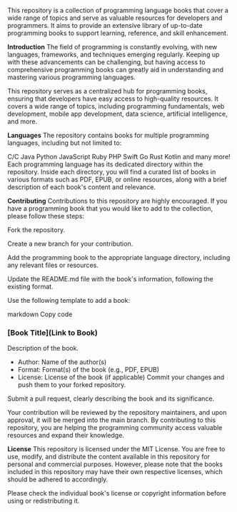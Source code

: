 This repository is a collection of programming language books that cover a wide range of topics and serve as valuable resources for developers and programmers. It aims to provide an extensive library of up-to-date programming books to support learning, reference, and skill enhancement.

**Introduction**
The field of programming is constantly evolving, with new languages, frameworks, and techniques emerging regularly. Keeping up with these advancements can be challenging, but having access to comprehensive programming books can greatly aid in understanding and mastering various programming languages.

This repository serves as a centralized hub for programming books, ensuring that developers have easy access to high-quality resources. It covers a wide range of topics, including programming fundamentals, web development, mobile app development, data science, artificial intelligence, and more.

**Languages**
The repository contains books for multiple programming languages, including but not limited to:

C/C
Java
Python
JavaScript
Ruby
PHP
Swift
Go
Rust
Kotlin
and many more!
Each programming language has its dedicated directory within the repository. Inside each directory, you will find a curated list of books in various formats such as PDF, EPUB, or online resources, along with a brief description of each book's content and relevance.

**Contributing**
Contributions to this repository are highly encouraged. If you have a programming book that you would like to add to the collection, please follow these steps:

Fork the repository.

Create a new branch for your contribution.

Add the programming book to the appropriate language directory, including any relevant files or resources.

Update the README.md file with the book's information, following the existing format.

Use the following template to add a book:

markdown
Copy code
### [Book Title](Link to Book)

Description of the book.

- Author: Name of the author(s)
- Format: Format(s) of the book (e.g., PDF, EPUB)
- License: License of the book (if applicable)
Commit your changes and push them to your forked repository.

Submit a pull request, clearly describing the book and its significance.

Your contribution will be reviewed by the repository maintainers, and upon approval, it will be merged into the main branch. By contributing to this repository, you are helping the programming community access valuable resources and expand their knowledge.

**License**
This repository is licensed under the MIT License. You are free to use, modify, and distribute the content available in this repository for personal and commercial purposes. However, please note that the books included in this repository may have their own respective licenses, which should be adhered to accordingly.

Please check the individual book's license or copyright information before using or redistributing it.